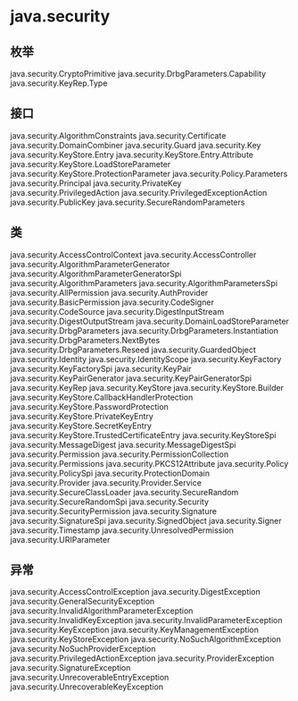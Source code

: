 # java.security

## 枚举

java.security.CryptoPrimitive
java.security.DrbgParameters.Capability
java.security.KeyRep.Type

## 接口

java.security.AlgorithmConstraints
java.security.Certificate
java.security.DomainCombiner
java.security.Guard
java.security.Key
java.security.KeyStore.Entry
java.security.KeyStore.Entry.Attribute
java.security.KeyStore.LoadStoreParameter
java.security.KeyStore.ProtectionParameter
java.security.Policy.Parameters
java.security.Principal
java.security.PrivateKey
java.security.PrivilegedAction<T>
java.security.PrivilegedExceptionAction<T>
java.security.PublicKey
java.security.SecureRandomParameters

## 类

java.security.AccessControlContext
java.security.AccessController
java.security.AlgorithmParameterGenerator
java.security.AlgorithmParameterGeneratorSpi
java.security.AlgorithmParameters
java.security.AlgorithmParametersSpi
java.security.AllPermission
java.security.AuthProvider
java.security.BasicPermission
java.security.CodeSigner
java.security.CodeSource
java.security.DigestInputStream
java.security.DigestOutputStream
java.security.DomainLoadStoreParameter
java.security.DrbgParameters
java.security.DrbgParameters.Instantiation
java.security.DrbgParameters.NextBytes
java.security.DrbgParameters.Reseed
java.security.GuardedObject
java.security.Identity
java.security.IdentityScope
java.security.KeyFactory
java.security.KeyFactorySpi
java.security.KeyPair
java.security.KeyPairGenerator
java.security.KeyPairGeneratorSpi
java.security.KeyRep
java.security.KeyStore
java.security.KeyStore.Builder
java.security.KeyStore.CallbackHandlerProtection
java.security.KeyStore.PasswordProtection
java.security.KeyStore.PrivateKeyEntry
java.security.KeyStore.SecretKeyEntry
java.security.KeyStore.TrustedCertificateEntry
java.security.KeyStoreSpi
java.security.MessageDigest
java.security.MessageDigestSpi
java.security.Permission
java.security.PermissionCollection
java.security.Permissions
java.security.PKCS12Attribute
java.security.Policy
java.security.PolicySpi
java.security.ProtectionDomain
java.security.Provider
java.security.Provider.Service
java.security.SecureClassLoader
java.security.SecureRandom
java.security.SecureRandomSpi
java.security.Security
java.security.SecurityPermission
java.security.Signature
java.security.SignatureSpi
java.security.SignedObject
java.security.Signer
java.security.Timestamp
java.security.UnresolvedPermission
java.security.URIParameter

## 异常

java.security.AccessControlException
java.security.DigestException
java.security.GeneralSecurityException
java.security.InvalidAlgorithmParameterException
java.security.InvalidKeyException
java.security.InvalidParameterException
java.security.KeyException
java.security.KeyManagementException
java.security.KeyStoreException
java.security.NoSuchAlgorithmException
java.security.NoSuchProviderException
java.security.PrivilegedActionException
java.security.ProviderException
java.security.SignatureException
java.security.UnrecoverableEntryException
java.security.UnrecoverableKeyException




